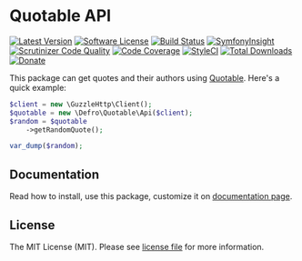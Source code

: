 # Quotable API

[![Latest Version](https://img.shields.io/github/release/defro/quotable-php.svg?style=flat-square)](https://github.com/defro/quotable-php/releases)
[![Software License](https://img.shields.io/badge/license-MIT-brightgreen.svg?style=flat-square)](LICENSE)
[![Build Status](https://img.shields.io/travis/defro/quotable-php/master.svg?style=flat-square)](https://travis-ci.org/defro/quotable-php)
[![SymfonyInsight](https://insight.symfony.com/projects/4cf70d48-ef8c-49d1-842f-d0d093d5df63/mini.svg)](https://insight.symfony.com/projects/bb6b7848-7e7a-4e9f-a25b-397369caeef5)
[![Scrutinizer Code Quality](https://scrutinizer-ci.com/g/defro/quotable-php/badges/quality-score.png?b=master)](https://scrutinizer-ci.com/g/defro/quotable-php/?branch=master)
[![Code Coverage](https://scrutinizer-ci.com/g/defro/quotable-php/badges/coverage.png?b=master)](https://scrutinizer-ci.com/g/defro/quotable-php/?branch=master)
[![StyleCI](https://styleci.io/repos/534630183/shield)](https://styleci.io/repos/156726302)
[![Total Downloads](https://img.shields.io/packagist/dt/defro/quotable-php.svg?style=flat-square)](https://packagist.org/packages/defro/quotable-php)
[![Donate](https://img.shields.io/badge/Donate-PayPal-green.svg)](https://www.paypal.com/cgi-bin/webscr?cmd=_s-xclick&hosted_button_id=MSER6KJHQM9NS)

This package can get quotes and their authors using [Quotable](https://github.com/lukePeavey/quotable). Here's a quick example:

```php
$client = new \GuzzleHttp\Client();
$quotable = new \Defro\Quotable\Api($client);
$random = $quotable
    ->getRandomQuote();

var_dump($random);
```

## Documentation

Read how to install, use this package, customize it on [documentation page](https://defro.github.io/quotable-php/).

## License

The MIT License (MIT). Please see [license file](LICENSE) for more information.

